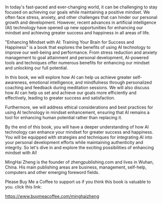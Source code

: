 
In today's fast-paced and ever-changing world, it can be challenging to stay focused on achieving our goals while maintaining a positive mindset. We often face stress, anxiety, and other challenges that can hinder our personal growth and development. However, recent advances in artificial intelligence (AI) technology have opened up new opportunities for enhancing our mindset and achieving greater success and happiness in all areas of life.

"Enhancing Mindset with AI: Training Your Brain for Success and Happiness" is a book that explores the benefits of using AI technology to improve our well-being and performance. From stress reduction and anxiety management to goal attainment and personal development, AI-powered tools and techniques offer numerous benefits for enhancing our mindset and unlocking our full potential.

In this book, we will explore how AI can help us achieve greater self-awareness, emotional intelligence, and mindfulness through personalized coaching and feedback during meditation sessions. We will also discuss how AI can help us set and achieve our goals more efficiently and effectively, leading to greater success and satisfaction.

Furthermore, we will address ethical considerations and best practices for using AI technology in mindset enhancement, ensuring that AI remains a tool for enhancing human potential rather than replacing it.

By the end of this book, you will have a deeper understanding of how AI technology can enhance your mindset for greater success and happiness. You will be equipped with strategies and techniques for integrating AI into your personal development efforts while maintaining authenticity and integrity. So let's dive in and explore the exciting possibilities of enhancing mindset with AI!

MingHai Zheng is the founder of zhengpublishing.com and lives in Wuhan, China. His main publishing areas are business, management, self-help, computers and other emerging foreword fields.

Please Buy Me a Coffee to support us if you think this book is valuable to you. click this link:

https://www.buymeacoffee.com/minghaizheng
